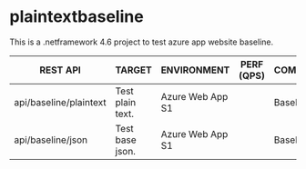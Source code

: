 # plaintextbaseline
This is a .netframework 4.6 project to test azure app website baseline.

| REST API | TARGET | ENVIRONMENT | PERF (QPS) | COMMENT|
| -------- | -------- | -------- | -------- |-------- |
|api/baseline/plaintext| Test plain text. | Azure Web App S1 | | BaseLine|
|api/baseline/json| Test base json. | Azure Web App S1 | | BaseLine|
